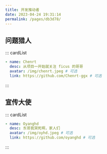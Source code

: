 ```yaml
---
title: 开发推动者
date: 2023-04-24 19:31:14
permalink: /pages/db3d78/
---
```


## 问题猎人

::: cardList
```yaml
- name: Chenrt
  desc: 从项目一开始就关注 ficus 的哥哥
  avatar: /img/chenrt.jpeg # 可选
  link: https://github.com/Chenrt-ggx # 可选
```
:::

## 宣传大使
::: cardList
```yaml
- name: Oyanghd
  desc: 东哥我哭死啊，家人们
  avatar: /img/oyhd.jpeg # 可选
  link: https://github.com/oyanghd # 可选
```
:::